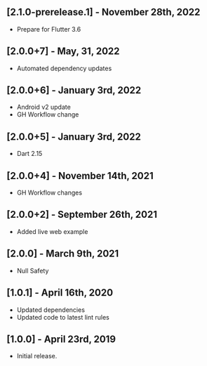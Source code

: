 ## [2.1.0-prerelease.1] - November 28th, 2022

* Prepare for Flutter 3.6


## [2.0.0+7] - May, 31, 2022

* Automated dependency updates


## [2.0.0+6] - January 3rd, 2022

* Android v2 update
* GH Workflow change


## [2.0.0+5] - January 3rd, 2022

* Dart 2.15


## [2.0.0+4] - November 14th, 2021

* GH Workflow changes


## [2.0.0+2] - September 26th, 2021

* Added live web example


## [2.0.0] - March 9th, 2021

* Null Safety


## [1.0.1] - April 16th, 2020

* Updated dependencies
* Updated code to latest lint rules


## [1.0.0] - April 23rd, 2019

* Initial release.

